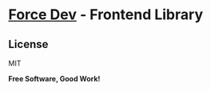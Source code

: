 # [Force Dev](http://force-dev.ru) - Frontend Library

License
----

MIT

**Free Software, Good Work!**

